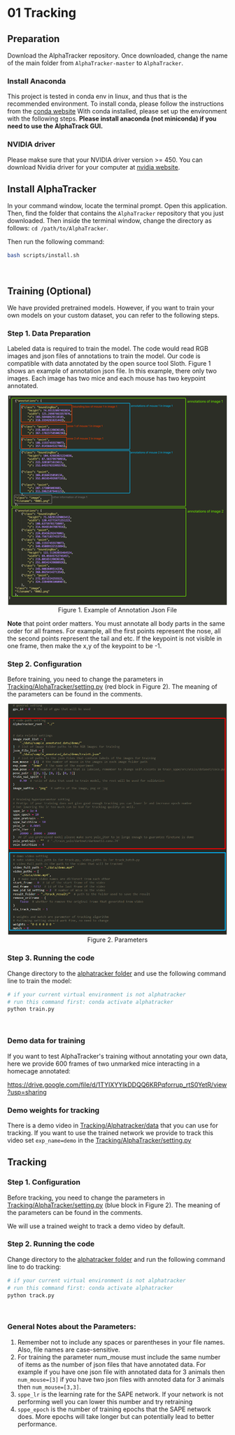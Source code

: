 # 01 Tracking

## Preparation

Download the AlphaTracker repository. Once downloaded, change the name of the main folder from `AlphaTracker-master` to `AlphaTracker`. 

### Install Anaconda

This project is tested in conda env in linux, and thus that is the recommended environment. To install conda, please follow the instructions from the [conda website](https://docs.conda.io/projects/conda/en/latest/user-guide/install/index.html) With conda installed, please set up the environment with the following steps. **Please install anaconda (not miniconda) if you need to use the AlphaTrack GUI.**

### NVIDIA driver

Please makse sure that your NVIDIA driver version  >= 450. You can download Nvidia driver for your computer at [nvidia website](https://www.nvidia.com/Download/index.aspx).

## Install AlphaTracker

In your command window, locate the terminal prompt. Open this application. Then, find the folder that contains the `AlphaTracker` repository that you just downloaded. Then inside the terminal window, change the directory as follows: `cd /path/to/AlphaTracker`. 

Then run the following command:
```bash
bash scripts/install.sh
```

<br>

## Training (Optional)

We have provided pretrained models. However, if you want to train your own models on your custom dataset, you can refer to the following steps.

### Step 1. Data Preparation

Labeled data is required to train the model. The code would read RGB images and json files of
annotations to train the model. Our code is compatible with data annotated by the open source tool Sloth.
Figure 1 shows an example of annotation json file. In this example, there only two images. Each image has two mice and each mouse has two keypoint annotated.
<div align="center">
    <img src="media/jsonFormatForTraining.png", width="500" alt><br>
    Figure 1. Example of Annotation Json File
</div>

**Note** that point order matters. You must annotate all body parts in the same order for all frames. For
example, all the first points represent the nose, all the second points represent the tail and etc.
If the keypoint is not visible in one frame, then make the x,y of the keypoint to be -1.

### Step 2. Configuration

Before training, you need to change the parameters in [Tracking/AlphaTracker/setting.py](../Tracking/AlphaTracker/setting.py) (red block in Figure 2). The meaning of the parameters can be found in the comments.
<div align="center">
    <img src="media/parameterForTracking.png", width="500" alt><br>
    Figure 2. Parameters
</div>

### Step 3. Running the code

Change directory to the [alphatracker folder](../Tracking/AlphaTracker/) and use the following command line to train the model:
```bash
# if your current virtual environment is not alphatracker
# run this command first: conda activate alphatracker
python train.py
```

<br>

### Demo data for training

If you want to test AlphaTracker's training without annotating your own data, here we provide 600 frames of two unmarked mice interacting in a homecage annotated:

https://drive.google.com/file/d/1TYIXYYIkDDQQ6KRPqforrup_rtS0YetR/view?usp=sharing

### Demo weights for tracking 

There is a demo video in [Tracking/Alphatracker/data](../Tracking/Alphatracker/data) that you can use for tracking. If you want to use the trained network we provide to track this video set `exp_name=demo` in the [Tracking/AlphaTracker/setting.py](../Tracking/AlphaTracker/setting.py)

## Tracking

### Step 1. Configuration

Before tracking, you need to change the parameters in [Tracking/AlphaTracker/setting.py](../Tracking/AlphaTracker/setting.py) (blue block in Figure 2). The meaning of
the parameters can be found in the comments.

We will use a trained weight to track a demo video by default.

### Step 2. Running the code

Change directory to the [alphatracker folder](../Tracking/AlphaTracker/) and run the following command line to do tracking:
```bash
# if your current virtual environment is not alphatracker
# run this command first: conda activate alphatracker
python track.py
```



<br>

### General Notes about the Parameters:
1. Remember not to include any spaces or parentheses in your file names. Also, file names are case-sensitive. 
2. For training the parameter num_mouse must include the same number of items as the number of json files
that have annotated data. For example if you have one json file with annotated data for 3 animals then
```num_mouse=[3]``` if you have two json files with annoted data for 3 animals then ```num_mouse=[3,3]```.
3. ```sppe_lr``` is the learning rate for the SAPE network. If your network is not performing well you can lower this
number and try retraining
4. ```sppe_epoch``` is the number of training epochs that the SAPE network does. More epochs will take longer but
can potentially lead to better performance.

<br>


